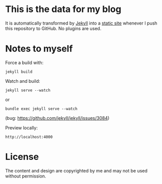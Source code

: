 # This is the data for my blog

It is automatically transformed by [Jekyll](http://github.com/mojombo/jekyll) into a [static site](http://pketh.github.io) whenever I push this repository to GitHub. No plugins are used.

# Notes to myself

Force a build with:

	jekyll build

Watch and build:

	jekyll serve --watch

or

	bundle exec jekyll serve --watch
	
(bug: https://github.com/jekyll/jekyll/issues/3084)

Preview locally:

	http://localhost:4000

# License

The content and design are copyrighted by me and may not be used without permission.